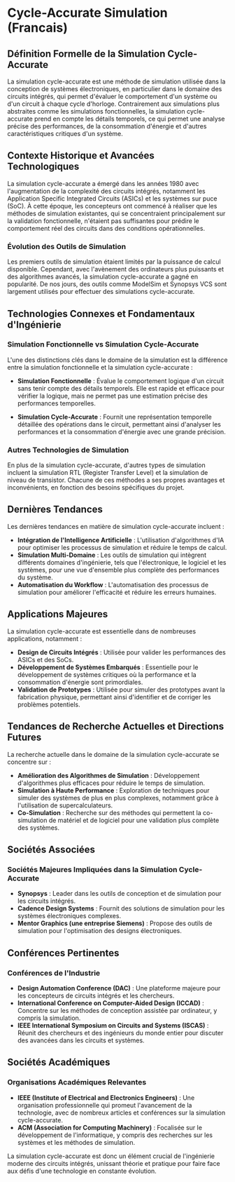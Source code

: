 # Cycle-Accurate Simulation (Francais)

## Définition Formelle de la Simulation Cycle-Accurate

La simulation cycle-accurate est une méthode de simulation utilisée dans la conception de systèmes électroniques, en particulier dans le domaine des circuits intégrés, qui permet d'évaluer le comportement d'un système ou d'un circuit à chaque cycle d'horloge. Contrairement aux simulations plus abstraites comme les simulations fonctionnelles, la simulation cycle-accurate prend en compte les détails temporels, ce qui permet une analyse précise des performances, de la consommation d'énergie et d'autres caractéristiques critiques d'un système.

## Contexte Historique et Avancées Technologiques

La simulation cycle-accurate a émergé dans les années 1980 avec l'augmentation de la complexité des circuits intégrés, notamment les Application Specific Integrated Circuits (ASICs) et les systèmes sur puce (SoC). À cette époque, les concepteurs ont commencé à réaliser que les méthodes de simulation existantes, qui se concentraient principalement sur la validation fonctionnelle, n'étaient pas suffisantes pour prédire le comportement réel des circuits dans des conditions opérationnelles.

### Évolution des Outils de Simulation

Les premiers outils de simulation étaient limités par la puissance de calcul disponible. Cependant, avec l'avènement des ordinateurs plus puissants et des algorithmes avancés, la simulation cycle-accurate a gagné en popularité. De nos jours, des outils comme ModelSim et Synopsys VCS sont largement utilisés pour effectuer des simulations cycle-accurate.

## Technologies Connexes et Fondamentaux d'Ingénierie

### Simulation Fonctionnelle vs Simulation Cycle-Accurate

L'une des distinctions clés dans le domaine de la simulation est la différence entre la simulation fonctionnelle et la simulation cycle-accurate :

- **Simulation Fonctionnelle** : Évalue le comportement logique d'un circuit sans tenir compte des détails temporels. Elle est rapide et efficace pour vérifier la logique, mais ne permet pas une estimation précise des performances temporelles.
  
- **Simulation Cycle-Accurate** : Fournit une représentation temporelle détaillée des opérations dans le circuit, permettant ainsi d'analyser les performances et la consommation d'énergie avec une grande précision.

### Autres Technologies de Simulation

En plus de la simulation cycle-accurate, d'autres types de simulation incluent la simulation RTL (Register Transfer Level) et la simulation de niveau de transistor. Chacune de ces méthodes a ses propres avantages et inconvénients, en fonction des besoins spécifiques du projet.

## Dernières Tendances

Les dernières tendances en matière de simulation cycle-accurate incluent :

- **Intégration de l'Intelligence Artificielle** : L'utilisation d'algorithmes d'IA pour optimiser les processus de simulation et réduire le temps de calcul.
- **Simulation Multi-Domaine** : Les outils de simulation qui intègrent différents domaines d'ingénierie, tels que l'électronique, le logiciel et les systèmes, pour une vue d'ensemble plus complète des performances du système.
- **Automatisation du Workflow** : L'automatisation des processus de simulation pour améliorer l'efficacité et réduire les erreurs humaines.

## Applications Majeures

La simulation cycle-accurate est essentielle dans de nombreuses applications, notamment :

- **Design de Circuits Intégrés** : Utilisée pour valider les performances des ASICs et des SoCs.
- **Développement de Systèmes Embarqués** : Essentielle pour le développement de systèmes critiques où la performance et la consommation d'énergie sont primordiales.
- **Validation de Prototypes** : Utilisée pour simuler des prototypes avant la fabrication physique, permettant ainsi d'identifier et de corriger les problèmes potentiels.

## Tendances de Recherche Actuelles et Directions Futures

La recherche actuelle dans le domaine de la simulation cycle-accurate se concentre sur :

- **Amélioration des Algorithmes de Simulation** : Développement d'algorithmes plus efficaces pour réduire le temps de simulation.
- **Simulation à Haute Performance** : Exploration de techniques pour simuler des systèmes de plus en plus complexes, notamment grâce à l'utilisation de supercalculateurs.
- **Co-Simulation** : Recherche sur des méthodes qui permettent la co-simulation de matériel et de logiciel pour une validation plus complète des systèmes.

## Sociétés Associées

### Sociétés Majeures Impliquées dans la Simulation Cycle-Accurate

- **Synopsys** : Leader dans les outils de conception et de simulation pour les circuits intégrés.
- **Cadence Design Systems** : Fournit des solutions de simulation pour les systèmes électroniques complexes.
- **Mentor Graphics (une entreprise Siemens)** : Propose des outils de simulation pour l'optimisation des designs électroniques.

## Conférences Pertinentes

### Conférences de l'Industrie

- **Design Automation Conference (DAC)** : Une plateforme majeure pour les concepteurs de circuits intégrés et les chercheurs.
- **International Conference on Computer-Aided Design (ICCAD)** : Concentre sur les méthodes de conception assistée par ordinateur, y compris la simulation.
- **IEEE International Symposium on Circuits and Systems (ISCAS)** : Réunit des chercheurs et des ingénieurs du monde entier pour discuter des avancées dans les circuits et systèmes.

## Sociétés Académiques

### Organisations Académiques Relevantes

- **IEEE (Institute of Electrical and Electronics Engineers)** : Une organisation professionnelle qui promeut l'avancement de la technologie, avec de nombreux articles et conférences sur la simulation cycle-accurate.
- **ACM (Association for Computing Machinery)** : Focalisée sur le développement de l'informatique, y compris des recherches sur les systèmes et les méthodes de simulation.

La simulation cycle-accurate est donc un élément crucial de l'ingénierie moderne des circuits intégrés, unissant théorie et pratique pour faire face aux défis d'une technologie en constante évolution.